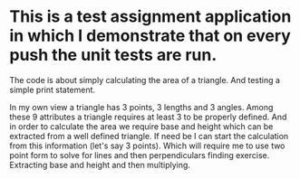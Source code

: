 # This is a test assignment application in which I demonstrate that on every push the unit tests are run.

The code is about simply calculating the area of a triangle. And testing a simple print statement.

In my own view a triangle has 3 points, 3 lengths and 3 angles. Among these 9 attributes a triangle requires at least 3 to be properly defined. And in order to calculate the area we require base and height which can be extracted from a well defined triangle. If need be I can start the calculation from this information (let's say 3 points). Which will require me to use two point form to solve for lines and then perpendiculars finding exercise. Extracting base and height and then multiplying.
